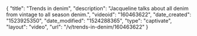 {
    "title": "Trends in denim",
    "description": "Jacqueline talks about all denim from vintage to all season denim.",
    "videoid": "160463622",
    "date_created": "1523925350",
    "date_modified": "1524288365",
    "type": "captivate",
    "layout": "video",
    "url": "\/v\/trends-in-denim\/160463622"
}